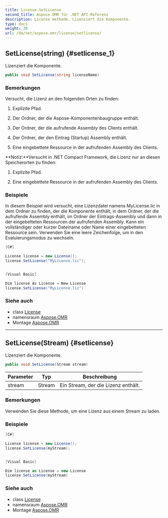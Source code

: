 ```yaml
---
title: License.SetLicense
second_title: Aspose.OMR für .NET-API-Referenz
description: License methode. Lizenziert die Komponente.
type: docs
weight: 30
url: /de/net/aspose.omr/license/setlicense/
---
```

## SetLicense(string) {#setlicense_1}

Lizenziert die Komponente.

```csharp
public void SetLicense(string licenseName)
```

### Bemerkungen

Versucht, die Lizenz an den folgenden Orten zu finden:

1. Explizite Pfad.

2. Der Ordner, der die Aspose-Komponentenbaugruppe enthält.

3. Der Ordner, der die aufrufende Assembly des Clients enthält.

4. Der Ordner, der den Eintrag (Startup) Assembly enthält.

5. Eine eingebettete Ressource in der aufrufenden Assembly des Clients.

**Notiz:**Versucht in .NET Compact Framework, die Lizenz nur an diesen Speicherorten zu finden:

1. Explizite Pfad.

2. Eine eingebettete Ressource in der aufrufenden Assembly des Clients.

### Beispiele

In diesem Beispiel wird versucht, eine Lizenzdatei namens MyLicense.lic in dem Ordner zu finden, der die Komponente enthält, in dem Ordner, der die aufrufende Assembly enthält, im Ordner der Eintrags-Assembly und dann in der eingebetteten Ressourcen der aufrufenden Assembly. Kann ein vollständiger oder kurzer Dateiname oder Name einer eingebetteten Ressource sein. Verwenden Sie eine leere Zeichenfolge, um in den Evaluierungsmodus zu wechseln.

```csharp
[C#]

License license = new License();
license.SetLicense("MyLicense.lic");


[Visual Basic]

Dim license As License = New License
license.SetLicense("MyLicense.lic")
```

### Siehe auch

* class [License](../)
* namensraum [Aspose.OMR](../../license/)
* Montage [Aspose.OMR](../../../)

---

## SetLicense(Stream) {#setlicense}

Lizenziert die Komponente.

```csharp
public void SetLicense(Stream stream)
```

| Parameter | Typ | Beschreibung |
| --- | --- | --- |
| stream | Stream | Ein Stream, der die Lizenz enthält. |

### Bemerkungen

Verwenden Sie diese Methode, um eine Lizenz aus einem Stream zu laden.

### Beispiele

```csharp
[C#]

License license = new License();
license.SetLicense(myStream);


[Visual Basic]

Dim license as License = new License
license.SetLicense(myStream)
```

### Siehe auch

* class [License](../)
* namensraum [Aspose.OMR](../../license/)
* Montage [Aspose.OMR](../../../)



